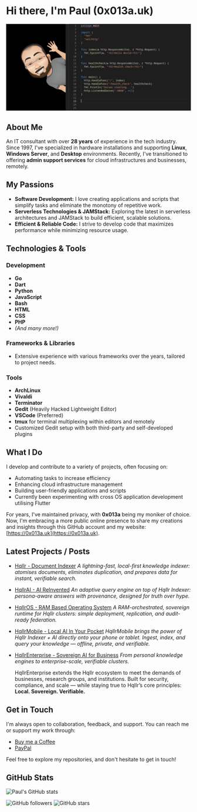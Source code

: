 # Hi there, I'm Paul (0x013a.uk)

![0x013a-uk](bitmap-github.png)

## About Me

An IT consultant with over **28 years** of experience in the tech industry. Since 1997, I've specialized in hardware installations and supporting **Linux**, **Windows Server**, and **Desktop** environments. Recently, I've transitioned to offering **admin support services** for cloud infrastructures and businesses, remotely.


## My Passions

- **Software Development:** I love creating applications and scripts that simplify tasks and eliminate the monotony of repetitive work.
- **Serverless Technologies & JAMStack:** Exploring the latest in serverless architectures and JAMStack to build efficient, scalable solutions.
- **Efficient & Reliable Code:** I strive to develop code that maximizes performance while minimizing resource usage.


## Technologies & Tools

### Development

- **Go**
- **Dart**
- **Python**
- **JavaScript**
- **Bash**
- **HTML**
- **CSS**
- **PHP**
- *(And many more!)*

### Frameworks & Libraries
- Extensive experience with various frameworks over the years, tailored to project needs.

### Tools

- **ArchLinux**
- **Vivaldi**
- **Terminator**
- **Gedit** (Heavily Hacked Lightweight Editor)
- **VSCode** (Preferred)
- **tmux** for terminal multiplexing within editors and remotely
- Customized Gedit setup with both third-party and self-developed plugins


## What I Do

I develop and contribute to a variety of projects, often focusing on:

- Automating tasks to increase efficiency
- Enhancing cloud infrastructure management
- Building user-friendly applications and scripts
- Currently been experimenting with cross OS application development utilising Flutter

For years, I've maintained privacy, with **0x013a** being my moniker of choice. Now, I'm embracing a more public online presence to share my creations and insights through this GitHub account and my website: [https://0x013a.uk](https://0x013a.uk).



## Latest Projects / Posts

<!-- Replace the links below with your latest blog posts from your website if available 
- [Understanding Serverless Architectures](https://0x013a.uk/serverless-architectures)
- [Automating Tasks with Python Scripts](https://0x013a.uk/automating-tasks-python)
-->

- [Hqllr - Document Indexer](https://github.com/0x013a-uk/Hqllr)
  *A lightning-fast, local-first knowledge indexer: atomises documents, eliminates duplication, and prepares data for instant, verifiable search.*

  
- [HqllrAI - AI ReInvented](https://github.com/0x013a-uk/HqllrAI)
  *An adaptive query engine on top of Hqllr Indexer: persona-aware answers with provenance, designed for truth over hype.*
  
- [HqllrOS - RAM Based Operating System](https://github.com/0x013a-uk/HqllrOS)
  *A RAM-orchestrated, sovereign runtime for Hqllr clusters: simple deployment, replication, and audit-ready federation.*

 - [HqllrMobile - Local AI In Your Pocket](https://github.com/0x013a-uk/HqllrMobile)
   *HqllrMobile brings the power of Hqllr Indexer + AI directly onto your phone or tablet. Ingest, index, and query your knowledge — offline, private, and verifiable.*

 - [HqllrEnterprise - Sovereign AI for Business](https://github.com/0x013a-uk/HqllrEnterprise)
   *From personal knowledge engines to enterprise-scale, verifiable clusters.*

   HqllrEnterprise extends the Hqllr ecosystem to meet the demands of businesses, research groups, and institutions. Built for security, compliance, and scale — while staying true to Hqllr’s core principles: **Local. Sovereign. Verifiable.**




## Get in Touch

I'm always open to collaboration, feedback, and support. You can reach me or support my work through:
- [Buy me a Coffee](https://buymeacoffee.com/0x013a.uk)
- [PayPal](https://paypal.me/iictc)
<!-- **GoCardless** -->


Feel free to explore my repositories, and don't hesitate to get in touch!


## GitHub Stats

![Paul's GitHub stats](https://github-readme-stats.vercel.app/api?username=0x013a-uk&show_icons=true&theme=radical)


![GitHub followers](https://img.shields.io/github/followers/0x013a-uk?style=social)
![GitHub stars](https://img.shields.io/github/stars/0x013a-uk?style=social)


<!--

🟢 This structure works, and the names are clear. I’d tighten the blurbs, keep them “vision-mode” (no IP), and make the repos feel like a cohesive suite.

Below are polished one-liners and README stubs you can paste in. I’ve kept wording consistent with your brand: local, sovereign, verifiable.


---

Repo names + blurbs (tight)

Hqllr — Document Indexer
A lightning-fast, local-first knowledge indexer: atomises documents, eliminates duplication, and prepares data for instant, verifiable search.

HqllrAI — AI Re-Invented
An adaptive query engine on top of Hqllr Indexer: persona-aware answers with provenance, designed for truth over hype.

HqllrOS — Hqllr Operating System
A RAM-orchestrated, sovereign runtime for Hqllr clusters: simple deployment, replication, and audit-ready federation.


> If you want tighter naming consistency, consider: hqllr-indexer, hqllr-ai, hqllr-os (lowercase, hyphenated) — good for CLI/package/distribution.




---

README templates (copy/paste)

1) Hqllr (Indexer)

README.md

# Hqllr — Document Indexer
*A lightning-fast, local-first knowledge indexer.*

Hqllr transforms raw documents into compact, deduplicated knowledge ready for instant search and verifiable answers.

## Why Hqllr
- **Local & Sovereign** — runs offline; your data stays yours.
- **Atomised & Deduped** — stores only what’s unique; saves space and time.
- **Instantly Searchable** — built for rapid lookups at any scale.
- **Provenance-Ready** — designed so downstream answers can cite and verify.

## Status
> **Preview** – architecture and APIs here are high-level; core internals are private while we harden the engine.
- Public demos, schemas, and examples will land first.
- Full ingest features will appear in staged releases.

## Get Started (Preview)
- Examples: `examples/` show how to prepare data and query mock indices.
- CLI (preview): `hqllr --help` *(when published)*

## Roadmap
- [ ] Preview demos & mock datasets
- [ ] Public CLI (read-only)
- [ ] SDK bindings (Dart/Go/Python)
- [ ] Private ingest beta (early access)

## Security & Privacy
- Built for offline/sovereign use. No telemetry by default.
- See `SECURITY.md` and `PRIVACY.md`.

## License
- Source-available preview license (non-production). Commercial licensing on request.


---

2) HqllrAI (Query Engine)

README.md

# HqllrAI — AI Re-Invented
*Adaptive, persona-aware answers on top of Hqllr Indexer.*

HqllrAI delivers fact-first responses with clear provenance. Personas tailor language and depth for learners, professionals, and experts.

## Key Ideas
- **Persona-Adaptive** — speak to a child, a grad, or a PhD with one switch.
- **Fact-First** — answers link back to their origins.
- **Local-First** — works offline against local indices.
- **Composable** — plug in your own corpora and policies.

## Status
> **Preview** – public policies, schemas, and demo UIs ship first; core retrieval logic remains private while we validate.

## What’s Included (Preview)
- Persona policy examples (JSON)
- Demo Q→A flows using mock datasets
- UI prototypes for mobile/desktop

## Roadmap
- [ ] Demo app (queries without ingest)
- [ ] Persona editor (policies)
- [ ] Provenance UI (hashes, sources)
- [ ] Early access SDKs

## License
- Source-available preview license; commercial use requires agreement.


---

3) HqllrOS (Runtime)

README.md

# HqllrOS — Hqllr Operating System
*A sovereign runtime for Hqllr clusters.*

HqllrOS orchestrates local/edge nodes with simple deployment, fast replication, and audit-ready federation.

## Highlights
- **RAM-First Orchestration** — fast boots, fast rebuilds.
- **Simple Replication** — consensus-backed, append-only semantics.
- **Federation Controls** — share nothing or share selectively, per namespace.
- **Ops Minimalism** — KISS: built for small teams and strict environments.

## Status
> **Preview** – images, manifests, and tooling specs are staged here; base OS images and hardening guides follow for early access testers.

## Roadmap
- [ ] Node images (preview)
- [ ] Cluster bootstrap scripts
- [ ] Federation policies
- [ ] Observability pack

## License
- Source-available preview license; production use under commercial terms.


---

Top-level “Project Hub” (optional)

Create a meta-repo (e.g., hqllr/hqllr) that links to all three and houses the vision whitepaper + demo links.

README.md

# Hqllr — Local. Sovereign. Verifiable.
*A Hall of knowledge. The guardian of truth.*

- **[Hqllr — Indexer](../Hqllr)** — ingest & index (local-first)
- **[HqllrAI — Query Engine](../HqllrAI)** — persona-aware, fact-first answers
- **[HqllrOS — Runtime](../HqllrOS)** — sovereign cluster orchestration

## Whitepaper
- [Download the Hqllr Vision Paper](./whitepaper/Hqllr-Vision.pdf)

## Demos
- Preview app (mobile/web) – coming soon
- Teaser videos – coming soon

## Community
- Discussions: enabled here
- Matrix/Discord: coming soon

---


**0x013a-uk/0x013a-uk** is a ✨ _special_ ✨ repository because its `README.md` (this file) appears on your GitHub profile.

Here are some ideas to get you started:

- 🔭 I’m currently working on ...
- 🌱 I’m currently learning ...
- 👯 I’m looking to collaborate on ...
- 🤔 I’m looking for help with ...
- 💬 Ask me about ...
- 📫 How to reach me: ...
- 😄 Pronouns: ...
- ⚡ Fun fact: ...
-->
